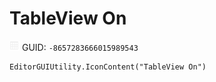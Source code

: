 # TableView On
![](/img/TableView%20On.png)
GUID: `-8657283666015989543`
```
EditorGUIUtility.IconContent("TableView On")
```
